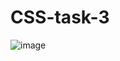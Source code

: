 # CSS-task-3

![image](https://github.com/amanraza202/CSS-task-3/assets/80668893/a84f4309-dc98-4192-bd0e-ce13a74d1bb4)
